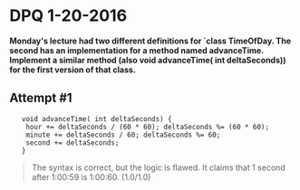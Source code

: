# DPQ 1-20-2016

**Monday's lecture had two different definitions for `class TimeOfDay. The second has an implementation for a method named advanceTime. Implement a similar method (also void advanceTime( int deltaSeconds)) for the first version of that class.**

## Attempt #1

	   void advanceTime( int deltaSeconds) {
	   	hour += deltaSeconds / (60 * 60); deltaSeconds %= (60 * 60);
		minute += deltaSeconds / 60; deltaSeconds %= 60;
		second += deltaSeconds;
	   }

> The syntax is correct, but the logic is flawed. It claims that 1 second after 1:00:59 is 1:00:60. (1.0/1.0)